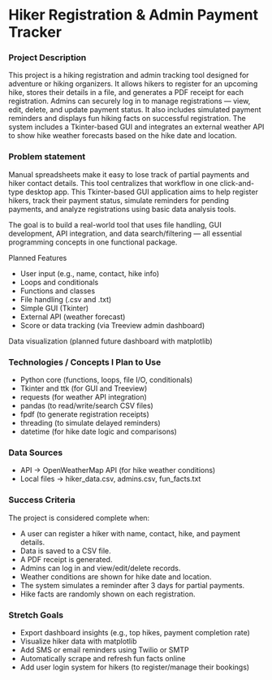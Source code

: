 # Hiker Registration & Admin Payment Tracker 

### Project Description
This project is a hiking registration and admin tracking tool designed for adventure or hiking organizers. 
It allows hikers to register for an upcoming hike, stores their details in a file, and generates a PDF receipt for each registration. 
Admins can securely log in to manage registrations — view, edit, delete, and update payment status. 
It also includes simulated payment reminders and displays fun hiking facts on successful registration.
The system includes a Tkinter-based GUI and integrates an external weather API to show hike weather forecasts based on the hike date and location.

### Problem statement
Manual spreadsheets make it easy to lose track of partial payments and hiker contact details. This tool centralizes that workflow in one click-and-type desktop app.
This Tkinter-based GUI application aims to help register hikers, track their payment status, simulate reminders for pending payments, and analyze registrations using basic data analysis tools.

The goal is to build a real-world tool that uses file handling, GUI development, API integration, and data search/filtering — all essential programming concepts in one functional package.

Planned Features
 * User input (e.g., name, contact, hike info)
 * Loops and conditionals
 * Functions and classes
 * File handling (.csv and .txt)
 * Simple GUI (Tkinter)
 * External API (weather forecast)
 * Score or data tracking (via Treeview admin dashboard)

 Data visualization (planned future dashboard with matplotlib)

### Technologies / Concepts I Plan to Use
* Python core (functions, loops, file I/O, conditionals)
* Tkinter and ttk (for GUI and Treeview)
* requests (for weather API integration)
* pandas (to read/write/search CSV files)
* fpdf (to generate registration receipts)
* threading (to simulate delayed reminders)
* datetime (for hike date logic and comparisons)

### Data Sources
 * API → OpenWeatherMap API (for hike weather conditions)
 *  Local files → hiker_data.csv, admins.csv, fun_facts.txt

### Success Criteria
The project is considered complete when:
- A user can register a hiker with name, contact, hike, and payment details.
- Data is saved to a CSV file.
- A PDF receipt is generated.
- Admins can log in and view/edit/delete records.
- Weather conditions are shown for hike date and location.
- The system simulates a reminder after 3 days for partial payments.
- Hike facts are randomly shown on each registration.

### Stretch Goals
- Export dashboard insights (e.g., top hikes, payment completion rate)
- Visualize hiker data with matplotlib
- Add SMS or email reminders using Twilio or SMTP
- Automatically scrape and refresh fun facts online
- Add user login system for hikers (to register/manage their bookings)

 
